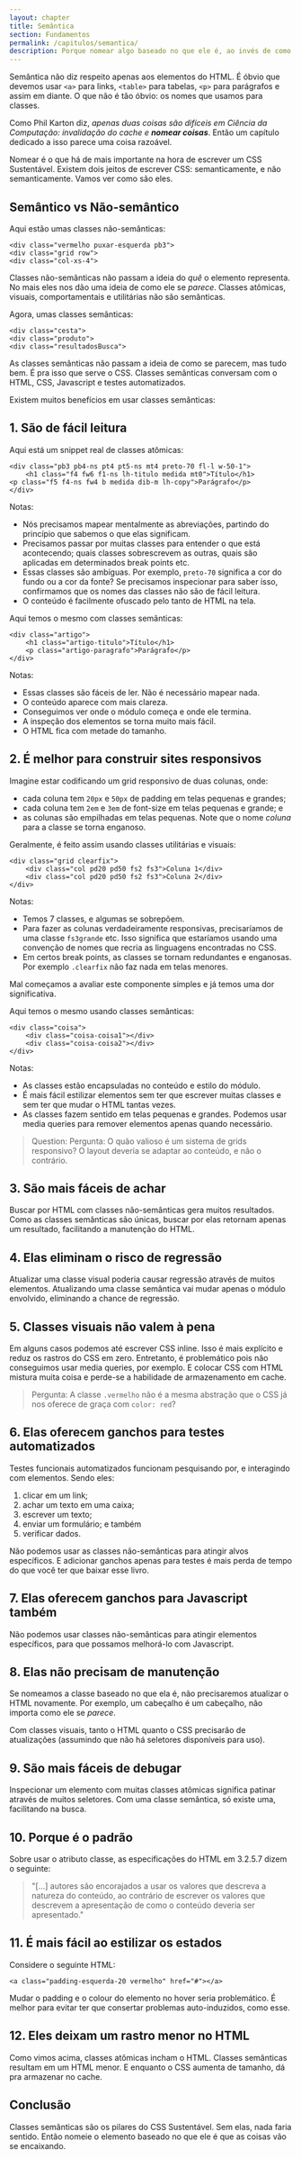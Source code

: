 ```yaml
---
layout: chapter
title: Semântica
section: Fundamentos
permalink: /capitulos/semantica/
description: Porque nomear algo baseado no que ele é, ao invés de como é sua aparência e como é seu comportamento é a base de um CSS bem arquiteturado e sustentável.
---
```


Semântica não diz respeito apenas aos elementos do HTML. É óbvio que devemos usar `<a>` para links, `<table>` para tabelas, `<p>` para parágrafos e assim em diante. O que não é tão óbvio: os nomes que usamos para classes.

Como Phil Karton diz, *apenas duas coisas são difíceis em Ciência da Computação: invalidação do cache e **nomear coisas***. Então um capítulo dedicado a isso parece uma coisa razoável.

Nomear é o que há de mais importante na hora de escrever um CSS Sustentável. Existem dois jeitos de escrever CSS: semanticamente, e não semanticamente. Vamos ver como são eles.

## Semântico vs Não-semântico

Aqui estão umas classes não-semânticas:

	<div class="vermelho puxar-esquerda pb3">
	<div class="grid row">
	<div class="col-xs-4">

Classes não-semânticas não passam a ideia do *quê* o elemento representa. No mais eles nos dão uma ideia de como ele se *parece*. Classes atômicas, visuais, comportamentais e utilitárias não são semânticas.

Agora, umas classes semânticas:

	<div class="cesta">
	<div class="produto">
	<div class="resultadosBusca">

As classes semânticas não passam a ideia de como se parecem, mas tudo bem. É pra isso que serve o CSS. Classes semânticas conversam com o HTML, CSS, Javascript e testes automatizados.

Existem muitos benefícios em usar classes semânticas:

## 1. São de fácil leitura

Aqui está um snippet real de classes atômicas:

	<div class="pb3 pb4-ns pt4 pt5-ns mt4 preto-70 fl-l w-50-1">
		<h1 class="f4 fw6 f1-ns lh-titulo medida mt0">Título</h1>
	<p class="f5 f4-ns fw4 b medida dib-m lh-copy">Parágrafo</p>
	</div>

Notas:

- Nós precisamos mapear mentalmente as abreviações, partindo do princípio que sabemos o que elas significam.
- Precisamos passar por muitas classes para entender o que está acontecendo; quais classes sobrescrevem as outras, quais são aplicadas em determinados break points etc.
- Essas classes são ambíguas. Por exemplo, `preto-70` significa a cor do fundo ou a cor da fonte? Se precisamos inspecionar para saber isso, confirmamos que os nomes das classes não são de fácil leitura.
- O conteúdo é facilmente ofuscado pelo tanto de HTML na tela.

Aqui temos o mesmo com classes semânticas:

	<div class="artigo">
		<h1 class="artigo-titulo">Título</h1>
		<p class="artigo-paragrafo">Parágrafo</p>
	</div>

Notas:

- Essas classes são fáceis de ler. Não é necessário mapear nada.
- O conteúdo aparece com mais clareza.
- Conseguimos ver onde o módulo começa e onde ele termina.
- A inspeção dos elementos se torna muito mais fácil.
- O HTML fica com metade do tamanho.

## 2. É melhor para construir sites responsivos

Imagine estar codificando um grid responsivo de duas colunas, onde:

* cada coluna tem `20px` e `50px` de padding em telas pequenas e grandes;
* cada coluna tem `2em` e `3em` de font-size em telas pequenas e grande; e
* as colunas são empilhadas em telas pequenas. Note que o nome *coluna* para a classe se torna enganoso.

Geralmente, é feito assim usando classes utilitárias e visuais:

	<div class="grid clearfix">
		<div class="col pd20 pd50 fs2 fs3">Coluna 1</div>
		<div class="col pd20 pd50 fs2 fs3">Coluna 2</div>
	</div>

Notas:

- Temos 7 classes, e algumas se sobrepõem.
- Para fazer as colunas verdadeiramente responsivas, precisaríamos de uma classe `fs3grande` etc. Isso significa que estaríamos usando uma convenção de nomes que recria as linguagens encontradas no CSS.
- Em certos break points, as classes se tornam redundantes e enganosas. Por exemplo `.clearfix` não faz nada em telas menores.

Mal começamos a avaliar este componente simples e já temos uma dor significativa.

Aqui temos o mesmo usando classes semânticas:

	<div class="coisa">
		<div class="coisa-coisa1"></div>
		<div class="coisa-coisa2"></div>
	</div>

Notas:

- As classes estão encapsuladas no conteúdo e estilo do módulo.
- É mais fácil estilizar elementos sem ter que escrever muitas classes e sem ter que mudar o HTML tantas vezes.
- As classes fazem sentido em telas pequenas e grandes.
Podemos usar media queries para remover elementos apenas quando necessário.

> Question: Pergunta: O quão valioso é um sistema de grids responsivo? O layout deveria se adaptar ao conteúdo, e não o contrário.

## 3. São mais fáceis de achar

Buscar por HTML com classes não-semânticas gera muitos resultados. Como as classes semânticas são únicas, buscar por elas retornam apenas um resultado, facilitando a manutenção do HTML.

## 4. Elas eliminam o risco de regressão

Atualizar uma classe visual poderia causar regressão através de muitos elementos. Atualizando uma classe semântica vai mudar apenas o módulo envolvido, eliminando a chance de regressão.

## 5. Classes visuais não valem à pena

Em alguns casos podemos até escrever CSS inline. Isso é mais explícito e reduz os rastros do CSS em zero. Entretanto, é problemático pois não conseguimos usar media queries, por exemplo. E colocar CSS com HTML mistura muita coisa e perde-se a habilidade de armazenamento em cache.

> Pergunta: A classe `.vermelho` não é a mesma abstração que o CSS já nos oferece de graça com `color: red`?

## 6. Elas oferecem ganchos para testes automatizados

Testes funcionais automatizados funcionam pesquisando por, e interagindo com elementos. Sendo eles:

1. clicar em um link;
2. achar um texto em uma caixa;
3. escrever um texto;
4. enviar um formulário; e também
6. verificar dados.

Não podemos usar as classes não-semânticas para atingir alvos específicos. E adicionar ganchos apenas para testes é mais perda de tempo do que você ter que baixar esse livro.

## 7. Elas oferecem ganchos para Javascript também

Não podemos usar classes não-semânticas para atingir elementos específicos, para que possamos melhorá-lo com Javascript.

## 8. Elas não precisam de manutenção

Se nomeamos a classe baseado no que ela é, não precisaremos atualizar o HTML novamente. Por exemplo, um cabeçalho é um cabeçalho, não importa como ele se *parece*.

Com classes visuais, tanto o HTML quanto o CSS precisarão de atualizações (assumindo que não há seletores disponíveis para uso).

## 9. São mais fáceis de debugar

Inspecionar um elemento com muitas classes atômicas significa patinar através de muitos seletores. Com uma classe semântica, só existe uma, facilitando na busca.

## 10. Porque é o padrão

Sobre usar o atributo classe, as especificações do HTML em 3.2.5.7 dizem o seguinte:

> "[...] autores são encorajados a usar os valores que descreva a natureza do conteúdo, ao contrário de escrever os valores que descrevem a apresentação de como o conteúdo deveria ser apresentado."

## 11. É mais fácil ao estilizar os estados

Considere o seguinte HTML:

	<a class="padding-esquerda-20 vermelho" href="#"></a>

Mudar o padding e o colour do elemento no hover seria problemático. É melhor para evitar ter que consertar problemas auto-induzidos, como esse.

## 12. Eles deixam um rastro menor no HTML

Como vimos acima, classes atômicas incham o HTML. Classes semânticas resultam em um HTML menor. E enquanto o CSS aumenta de tamanho, dá pra armazenar no cache.

## Conclusão

Classes semânticas são os pilares do CSS Sustentável. Sem elas, nada faria sentido. Então nomeie o elemento baseado no que ele é que as coisas vão se encaixando.